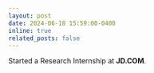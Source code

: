 ```yaml
---
layout: post
date: 2024-06-18 15:59:00-0400
inline: true
related_posts: false
---
```


Started a Research Internship at **JD.COM**.